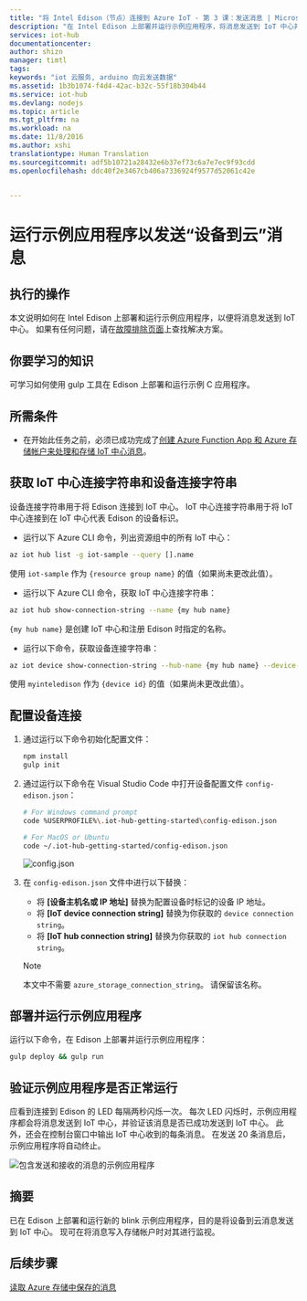 ```yaml
---
title: "将 Intel Edison（节点）连接到 Azure IoT - 第 3 课：发送消息 | Microsoft Docs"
description: "在 Intel Edison 上部署并运行示例应用程序，将消息发送到 IoT 中心并使 LED 闪烁。"
services: iot-hub
documentationcenter: 
author: shizn
manager: timtl
tags: 
keywords: "iot 云服务, arduino 向云发送数据"
ms.assetid: 1b3b1074-f4d4-42ac-b32c-55f18b304b44
ms.service: iot-hub
ms.devlang: nodejs
ms.topic: article
ms.tgt_pltfrm: na
ms.workload: na
ms.date: 11/8/2016
ms.author: xshi
translationtype: Human Translation
ms.sourcegitcommit: adf5b10721a28432e6b37ef73c6a7e7ec9f93cdd
ms.openlocfilehash: ddc40f2e3467cb406a7336924f9577d52061c42e


---
```

# <a name="run-a-sample-application-to-send-device-to-cloud-messages"></a>运行示例应用程序以发送“设备到云”消息
## <a name="what-you-will-do"></a>执行的操作
本文说明如何在 Intel Edison 上部署和运行示例应用程序，以便将消息发送到 IoT 中心。 如果有任何问题，请在[故障排除页面][troubleshooting]上查找解决方案。

## <a name="what-you-will-learn"></a>你要学习的知识
可学习如何使用 gulp 工具在 Edison 上部署和运行示例 C 应用程序。

## <a name="what-you-need"></a>所需条件
* 在开始此任务之前，必须已成功完成了[创建 Azure Function App 和 Azure 存储帐户来处理和存储 IoT 中心消息][process-and-store-iot-hub-messages]。

## <a name="get-your-iot-hub-and-device-connection-strings"></a>获取 IoT 中心连接字符串和设备连接字符串
设备连接字符串用于将 Edison 连接到 IoT 中心。 IoT 中心连接字符串用于将 IoT 中心连接到在 IoT 中心代表 Edison 的设备标识。

* 运行以下 Azure CLI 命令，列出资源组中的所有 IoT 中心：

```bash
az iot hub list -g iot-sample --query [].name
```

使用 `iot-sample` 作为 `{resource group name}` 的值（如果尚未更改此值）。

* 运行以下 Azure CLI 命令，获取 IoT 中心连接字符串：

```bash
az iot hub show-connection-string --name {my hub name}
```

`{my hub name}` 是创建 IoT 中心和注册 Edison 时指定的名称。

* 运行以下命令，获取设备连接字符串：

```bash
az iot device show-connection-string --hub-name {my hub name} --device-id myinteledison
```

使用 `myinteledison` 作为 `{device id}` 的值（如果尚未更改此值）。

## <a name="configure-the-device-connection"></a>配置设备连接
1. 通过运行以下命令初始化配置文件：

   ```bash
   npm install
   gulp init
   ```

2. 通过运行以下命令在 Visual Studio Code 中打开设备配置文件 `config-edison.json`：

   ```bash
   # For Windows command prompt
   code %USERPROFILE%\.iot-hub-getting-started\config-edison.json

   # For MacOS or Ubuntu
   code ~/.iot-hub-getting-started/config-edison.json
   ```

   ![config.json](media/iot-hub-intel-edison-lessons/lesson3/config.png)
3. 在 `config-edison.json` 文件中进行以下替换：

   * 将 **[设备主机名或 IP 地址]** 替换为配置设备时标记的设备 IP 地址。
   * 将 **[IoT device connection string]** 替换为你获取的 `device connection string`。
   * 将 **[IoT hub connection string]** 替换为你获取的 `iot hub connection string`。

   > [!NOTE]
   > 本文中不需要 `azure_storage_connection_string`。 请保留该名称。

## <a name="deploy-and-run-the-sample-application"></a>部署并运行示例应用程序
运行以下命令，在 Edison 上部署并运行示例应用程序：

```bash
gulp deploy && gulp run
```

## <a name="verify-that-the-sample-application-works"></a>验证示例应用程序是否正常运行
应看到连接到 Edison 的 LED 每隔两秒闪烁一次。 每次 LED 闪烁时，示例应用程序都会将消息发送到 IoT 中心，并验证该消息是否已成功发送到 IoT 中心。 此外，还会在控制台窗口中输出 IoT 中心收到的每条消息。 在发送 20 条消息后，示例应用程序将自动终止。

![包含发送和接收的消息的示例应用程序][sample-application-with-sent-and-received-messages]

## <a name="summary"></a>摘要
已在 Edison 上部署和运行新的 blink 示例应用程序，目的是将设备到云消息发送到 IoT 中心。 现可在将消息写入存储帐户时对其进行监视。

## <a name="next-steps"></a>后续步骤
[读取 Azure 存储中保存的消息][read-messages-persisted-in-azure-storage]
<!-- Images and links -->

[troubleshooting]: iot-hub-intel-edison-kit-node-troubleshooting.md
[process-and-store-iot-hub-messages]: iot-hub-intel-edison-kit-node-lesson3-deploy-resource-manager-template.md
[sample-application-with-sent-and-received-messages]: media/iot-hub-intel-edison-lessons/lesson3/gulp_run.png
[read-messages-persisted-in-azure-storage]: iot-hub-intel-edison-kit-node-lesson3-read-table-storage.md


<!--HONumber=Jan17_HO4-->


